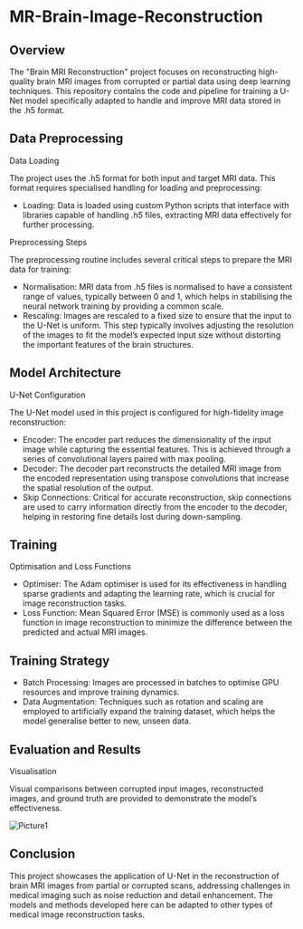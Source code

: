 # MR-Brain-Image-Reconstruction

## Overview

The "Brain MRI Reconstruction" project focuses on reconstructing high-quality brain MRI images from corrupted or partial data using deep learning techniques. This repository contains the code and pipeline for training a U-Net model specifically adapted to handle and improve MRI data stored in the .h5 format.

## Data Preprocessing

Data Loading

The project uses the .h5 format for both input and target MRI data. This format requires specialised handling for loading and preprocessing:

- Loading: Data is loaded using custom Python scripts that interface with libraries capable of handling .h5 files, extracting MRI data effectively for further processing.

Preprocessing Steps

The preprocessing routine includes several critical steps to prepare the MRI data for training:

- Normalisation: MRI data from .h5 files is normalised to have a consistent range of values, typically between 0 and 1, which helps in stabilising the neural network training by providing a common scale.
- Rescaling: Images are rescaled to a fixed size to ensure that the input to the U-Net is uniform. This step typically involves adjusting the resolution of the images to fit the model’s expected input size without distorting the important features of the brain structures.

## Model Architecture

U-Net Configuration

The U-Net model used in this project is configured for high-fidelity image reconstruction:

- Encoder: The encoder part reduces the dimensionality of the input image while capturing the essential features. This is achieved through a series of convolutional layers paired with max pooling.
- Decoder: The decoder part reconstructs the detailed MRI image from the encoded representation using transpose convolutions that increase the spatial resolution of the output.
- Skip Connections: Critical for accurate reconstruction, skip connections are used to carry information directly from the encoder to the decoder, helping in restoring fine details lost during down-sampling.

## Training

Optimisation and Loss Functions

- Optimiser: The Adam optimiser is used for its effectiveness in handling sparse gradients and adapting the learning rate, which is crucial for image reconstruction tasks.
- Loss Function: Mean Squared Error (MSE) is commonly used as a loss function in image reconstruction to minimize the difference between the predicted and actual MRI images.

## Training Strategy

- Batch Processing: Images are processed in batches to optimise GPU resources and improve training dynamics.
- Data Augmentation: Techniques such as rotation and scaling are employed to artificially expand the training dataset, which helps the model generalise better to new, unseen data.

## Evaluation and Results

Visualisation

Visual comparisons between corrupted input images, reconstructed images, and ground truth are provided to demonstrate the model’s effectiveness.

![Picture1](https://github.com/user-attachments/assets/252c6421-bad3-4f50-971b-f9648cdefdd7)

## Conclusion

This project showcases the application of U-Net in the reconstruction of brain MRI images from partial or corrupted scans, addressing challenges in medical imaging such as noise reduction and detail enhancement. The models and methods developed here can be adapted to other types of medical image reconstruction tasks.
